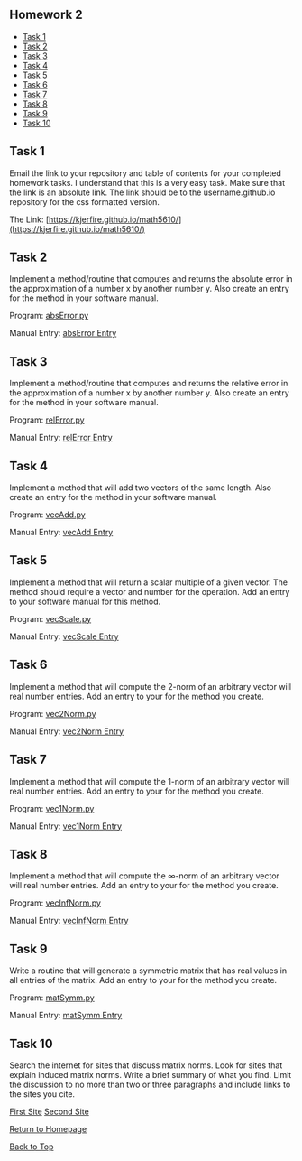 ## Homework 2

- [Task 1](#task-1)
- [Task 2](#task-2)
- [Task 3](#task-3)
- [Task 4](#task-4)
- [Task 5](#task-5)
- [Task 6](#task-6)
- [Task 7](#task-7)
- [Task 8](#task-8)
- [Task 9](#task-9)
- [Task 10](#task-10)

## Task 1

Email the link to your repository and table of contents for your completed homework tasks. I understand that this is a very easy task. Make sure that the link is an absolute link. The link should be to the username.github.io repository for the css formatted version.

The Link: [https://kjerfire.github.io/math5610/](https://kjerfire.github.io/math5610/)


## Task 2

Implement a method/routine that computes and returns the absolute error in the approximation of a number x by another number y. Also create an entry for the method in your software manual.

Program: [absError.py](routines/absError.py)

Manual Entry: [absError Entry](manual/absError.md)


## Task 3

Implement a method/routine that computes and returns the relative error in the approximation of a number x by another number y. Also create an entry for the method in your software manual.

Program: [relError.py](routines/relError.py)

Manual Entry: [relError Entry](manual/relError.md)

## Task 4

Implement a method that will add two vectors of the same length. Also create an entry for the method in your software manual.

Program: [vecAdd.py](routines/vecAdd.py)

Manual Entry: [vecAdd Entry](manual/vecAdd.md)

## Task 5

Implement a method that will return a scalar multiple of a given vector. The method should require a vector and number for the operation. Add an entry to your software manual for this method.

Program: [vecScale.py](routines/vecScale.py)

Manual Entry: [vecScale Entry](manual/vecScale.md)

## Task 6

Implement a method that will compute the 2-norm of an arbitrary vector will real number entries. Add an entry to your for the method you create.

Program: [vec2Norm.py](routines/vec2Norm.py)

Manual Entry: [vec2Norm Entry](manual/vec2Norm.md)

## Task 7

Implement a method that will compute the 1-norm of an arbitrary vector will real number entries. Add an entry to your for the method you create.

Program: [vec1Norm.py](routines/vec1Norm.py)

Manual Entry: [vec1Norm Entry](manual/vec1Norm.md)

## Task 8

Implement a method that will compute the ∞-norm of an arbitrary vector will real number entries. Add an entry to your for the method you create.

Program: [vecInfNorm.py](routines/vecInfNorm.py)

Manual Entry: [vecInfNorm Entry](manual/vecInfNorm.md)

## Task 9

Write a routine that will generate a symmetric matrix that has real values in all entries of the matrix. Add an entry to your for the method you create.

Program: [matSymm.py](routines/matSymm.py)

Manual Entry: [matSymm Entry](manual/matSymm.md)

## Task 10

Search the internet for sites that discuss matrix norms. Look for sites that explain induced matrix norms. Write a brief summary of what you find. Limit the discussion to no more than two or three paragraphs and include links to the sites you cite.


[First Site](http://fourier.eng.hmc.edu/e161/lectures/algebra/node12.html)
[Second Site](https://en.wikipedia.org/wiki/Matrix_norm)


[Return to Homepage](https://kjerfire.github.io/math5610/)

[Back to Top](#homework-2)
